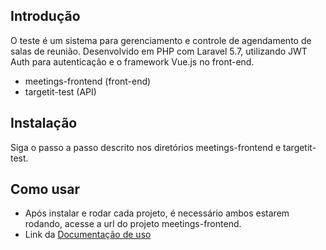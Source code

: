 ## Introdução
O teste é um sistema para gerenciamento e controle de agendamento de salas de reunião. Desenvolvido em PHP com Laravel 5.7, 
utilizando JWT Auth para autenticação e o framework Vue.js no front-end.

- meetings-frontend (front-end)
- targetit-test (API)

## Instalação
Siga o passo a passo descrito nos diretórios meetings-frontend e targetit-test.

## Como usar
- Após instalar e rodar cada projeto, é necessário ambos estarem rodando, acesse a url do projeto meetings-frontend.
- Link da [Documentação de uso](https://docs.google.com/document/d/1RMtblsXDqFS1lWLC5znOHGzFt-I69YyQGhvzrnSeqLg/edit?usp=sharing)